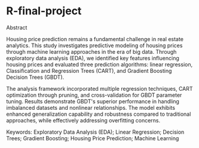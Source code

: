 # R-final-project

Abstract

Housing price prediction remains a fundamental challenge in real estate analytics. This study investigates predictive modeling of housing prices through machine learning approaches in the era of big data. Through exploratory data analysis (EDA), we identified key features influencing housing prices and evaluated three prediction algorithms: linear regression, Classification and Regression Trees (CART), and Gradient Boosting Decision Trees (GBDT).

The analysis framework incorporated multiple regression techniques, CART optimization through pruning, and cross-validation for GBDT parameter tuning. Results demonstrate GBDT's superior performance in handling imbalanced datasets and nonlinear relationships. The model exhibits enhanced generalization capability and robustness compared to traditional approaches, while effectively addressing overfitting concerns.

Keywords: Exploratory Data Analysis (EDA); Linear Regression; Decision Trees; Gradient Boosting; Housing Price Prediction; Machine Learning
